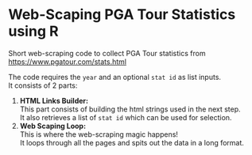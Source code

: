 # Web-Scaping PGA Tour Statistics using R
Short web-scraping code to collect PGA Tour statistics from <a href="https://www.pgatour.com/stats.html">https://www.pgatour.com/stats.html</a>

The code requires the `year` and an optional `stat id` as list inputs. <br>
It consists of 2 parts:
1. **HTML Links Builder:** <br>
   This part consists of building the html strings used in the next step. <br>
   It also retrieves a list of `stat id` which can be used for selection.
2. **Web Scaping Loop:** <br>
   This is where the web-scraping magic happens! <br>
   It loops through all the pages and spits out the data in a long format.
